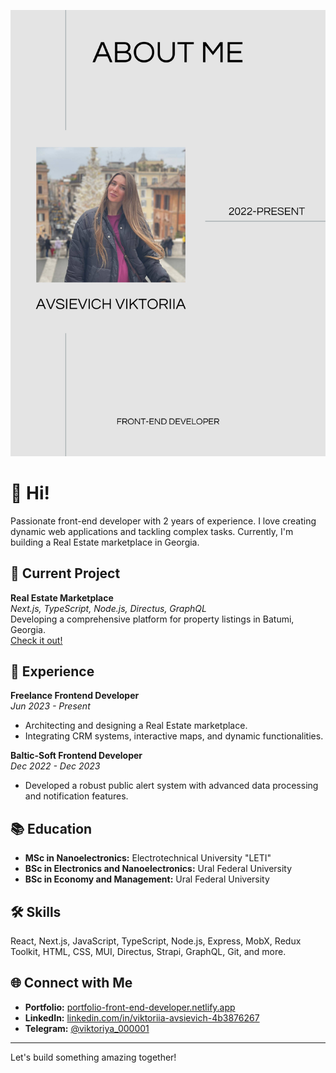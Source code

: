 ![Profile Image](./portfolio.png)

# 👋 Hi!

Passionate front-end developer with 2 years of experience. I love creating dynamic web applications and tackling complex tasks. Currently, I'm building a Real Estate marketplace in Georgia.

## 🚀 Current Project

**Real Estate Marketplace**  
_Next.js, TypeScript, Node.js, Directus, GraphQL_  
Developing a comprehensive platform for property listings in Batumi, Georgia.  
[Check it out!](https://batumi.estate)

## 💼 Experience

**Freelance Frontend Developer**  
_Jun 2023 - Present_

- Architecting and designing a Real Estate marketplace.
- Integrating CRM systems, interactive maps, and dynamic functionalities.

**Baltic-Soft Frontend Developer**  
_Dec 2022 - Dec 2023_

- Developed a robust public alert system with advanced data processing and notification features.

## 📚 Education

- **MSc in Nanoelectronics:** Electrotechnical University "LETI"
- **BSc in Electronics and Nanoelectronics:** Ural Federal University
- **BSc in Economy and Management:** Ural Federal University

## 🛠️ Skills

React, Next.js, JavaScript, TypeScript, Node.js, Express, MobX, Redux Toolkit, HTML, CSS, MUI, Directus, Strapi, GraphQL, Git, and more.

## 🌐 Connect with Me

- **Portfolio:** [portfolio-front-end-developer.netlify.app](https://portfolio-front-end-developer.netlify.app/)
- **LinkedIn:** [linkedin.com/in/viktoriia-avsievich-4b3876267](https://linkedin.com/in/viktoriia-avsievich-4b3876267)
- **Telegram:** [@viktoriya_000001](https://t.me/viktoriya_000001)

---

Let's build something amazing together!
